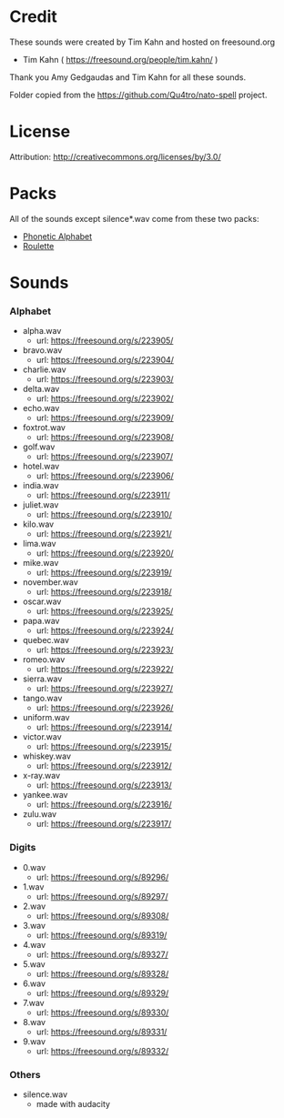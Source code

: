 # Credit

These sounds were created by Tim Kahn and hosted on freesound.org
 - Tim Kahn ( https://freesound.org/people/tim.kahn/ )

Thank you Amy Gedgaudas and Tim Kahn for all these sounds.

Folder copied from the https://github.com/Qu4tro/nato-spell project.

# License

Attribution: http://creativecommons.org/licenses/by/3.0/

# Packs

All of the sounds except silence*.wav come from these two packs:
  - [Phonetic Alphabet](https://freesound.org/people/tim.kahn/packs/14153/)
  - [Roulette](https://freesound.org/people/tim.kahn/packs/5799)

# Sounds


### Alphabet
  - alpha.wav
    - url: https://freesound.org/s/223905/
  - bravo.wav
    - url: https://freesound.org/s/223904/
  - charlie.wav
    - url: https://freesound.org/s/223903/
  - delta.wav
    - url: https://freesound.org/s/223902/
  - echo.wav
    - url: https://freesound.org/s/223909/
  - foxtrot.wav
    - url: https://freesound.org/s/223908/
  - golf.wav
    - url: https://freesound.org/s/223907/
  - hotel.wav
    - url: https://freesound.org/s/223906/
  - india.wav
    - url: https://freesound.org/s/223911/
  - juliet.wav
    - url: https://freesound.org/s/223910/
  - kilo.wav
    - url: https://freesound.org/s/223921/
  - lima.wav
    - url: https://freesound.org/s/223920/
  - mike.wav
    - url: https://freesound.org/s/223919/
  - november.wav
    - url: https://freesound.org/s/223918/
  - oscar.wav
    - url: https://freesound.org/s/223925/
  - papa.wav
    - url: https://freesound.org/s/223924/
  - quebec.wav
    - url: https://freesound.org/s/223923/
  - romeo.wav
    - url: https://freesound.org/s/223922/
  - sierra.wav
    - url: https://freesound.org/s/223927/
  - tango.wav
    - url: https://freesound.org/s/223926/
  - uniform.wav
    - url: https://freesound.org/s/223914/
  - victor.wav
    - url: https://freesound.org/s/223915/
  - whiskey.wav
    - url: https://freesound.org/s/223912/
  - x-ray.wav
    - url: https://freesound.org/s/223913/
  - yankee.wav
    - url: https://freesound.org/s/223916/
  - zulu.wav
    - url: https://freesound.org/s/223917/


### Digits
  - 0.wav
    - url: https://freesound.org/s/89296/
  - 1.wav
    - url: https://freesound.org/s/89297/
  - 2.wav
    - url: https://freesound.org/s/89308/
  - 3.wav
    - url: https://freesound.org/s/89319/
  - 4.wav
    - url: https://freesound.org/s/89327/
  - 5.wav
    - url: https://freesound.org/s/89328/
  - 6.wav
    - url: https://freesound.org/s/89329/
  - 7.wav
    - url: https://freesound.org/s/89330/
  - 8.wav
    - url: https://freesound.org/s/89331/
  - 9.wav
    - url: https://freesound.org/s/89332/


### Others
  - silence.wav
      - made with audacity
